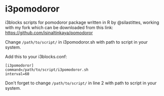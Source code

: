 # i3pomodoror

i3blocks scripts for pomodoror package written in R by @silastittes, working with my fork which can be downloaded from this link:  https://github.com/isinaltinkaya/pomodoror

Change `/path/to/script/` in i3pomodoror.sh with path to script in your system.

Add this to your i3blocks.conf:
```
[i3pomodoror]
command=/path/to/script/i3pomodoror.sh
interval=60
```

Don't forget to change `/path/to/script/` in line 2 with path to script in your system.
